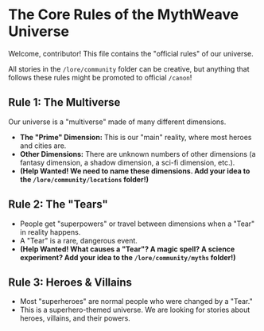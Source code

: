 # The Core Rules of the MythWeave Universe

Welcome, contributor! This file contains the "official rules" of our universe.

All stories in the `/lore/community` folder can be creative, but anything that follows these rules might be promoted to official `/canon`!

## Rule 1: The Multiverse
Our universe is a "multiverse" made of many different dimensions.
* **The "Prime" Dimension:** This is our "main" reality, where most heroes and cities are.
* **Other Dimensions:** There are unknown numbers of other dimensions (a fantasy dimension, a shadow dimension, a sci-fi dimension, etc.).
* **(Help Wanted! We need to name these dimensions. Add your idea to the `/lore/community/locations` folder!)**

## Rule 2: The "Tears"
* People get "superpowers" or travel between dimensions when a "Tear" in reality happens.
* A "Tear" is a rare, dangerous event.
* **(Help Wanted! What causes a "Tear"? A magic spell? A science experiment? Add your idea to the `/lore/community/myths` folder!)**

## Rule 3: Heroes & Villains
* Most "superheroes" are normal people who were changed by a "Tear."
* This is a superhero-themed universe. We are looking for stories about heroes, villains, and their powers.